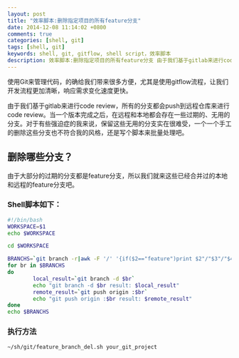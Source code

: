 ```yaml
---
layout: post
title: "效率脚本:删除指定项目的所有feature分支"
date: 2014-12-08 11:14:02 +0800
comments: true
categories: [shell, git]
tags: [shell, git]
keywords: shell, git, gitflow, shell script，效率脚本
description: 效率脚本:删除指定项目的所有feature分支 由于我们基于gitlab来进行code review，所有的分支都会push到远程仓库来进行code review。当一个版本完成之后，在远程和本地都会存在一些过期的、无用的分支。对于有些强迫症的我来说，保留这些无用的分支实在很难受，一个一个手工的删除这些分支也不符合我的风格，还是写个脚本来批量处理吧。
---
```


使用Git来管理代码，的确给我们带来很多方便，尤其是使用gitflow流程，让我们开发流程更加清晰，响应需求变化速度更快。

由于我们基于gitlab来进行code review，所有的分支都会push到远程仓库来进行code review。当一个版本完成之后，在远程和本地都会存在一些过期的、无用的分支。对于有些强迫症的我来说，保留这些无用的分支实在很难受，一个一个手工的删除这些分支也不符合我的风格，还是写个脚本来批量处理吧。

## 删除哪些分支？

由于大部分的过期的分支都是feature分支，所以我们就来这些已经合并过的本地和远程的feature分支吧。

### Shell脚本如下：
``` bash
#!/bin/bash
WORKSPACE=$1
echo $WORKSPACE

cd $WORKSPACE

BRANCHS=`git branch -r|awk -F '/' '{if($2=="feature")print $2"/"$3"/"$4}'`
for br in $BRANCHS
do
        local_result=`git branch -d $br`
        echo "git branch -d $br result: $local_result"
        remote_result=`git push origin :$br`
        echo "git push origin :$br result: $remote_result"
done
echo $BRANCHS
```

### 执行方法
``` bash
~/sh/git/feature_branch_del.sh your_git_project
```
